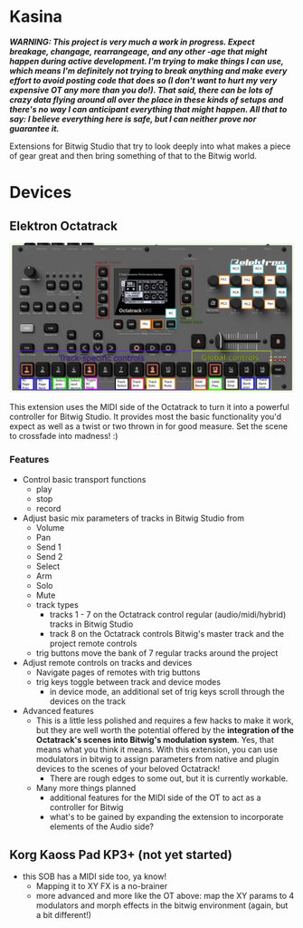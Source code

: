 # Kasina

***WARNING: This project is very much a work in progress. Expect breakage, changage, rearrangeage, and any other -age that might happen during active development. I'm trying to make things I can use, which means I'm definitely not trying to break anything and make every effort to avoid posting code that does so (I don't want to hurt my very expensive OT any more than you do!). That said, there can be lots of crazy data flying around all over the place in these kinds of setups and there's no way I can anticipant everything that might happen. All that to say: I believe everything here is safe, but I can neither prove nor guarantee it.*** 

Extensions for Bitwig Studio that try to look deeply into what makes a piece of gear great and then bring something of that to the Bitwig world.

# Devices

## Elektron Octatrack 

![Alt text](/images/ot-layout.png?raw=true "Octatrack Layout")

This extension uses the MIDI side of the Octatrack to turn it into a powerful controller for Bitwig Studio. It provides most the basic functionality you'd expect as well as a twist or two thrown in for good measure. Set the scene to crossfade into madness! :)


### Features
- Control basic transport functions
  - play
  - stop
  - record
- Adjust basic mix parameters of tracks in Bitwig Studio from 
  - Volume
  - Pan
  - Send 1 
  - Send 2
  - Select 
  - Arm
  - Solo
  - Mute
  - track types
    - tracks 1 - 7 on the Octatrack control regular (audio/midi/hybrid) tracks in Bitwig Studio
    - track 8 on the Octatrack controls Bitwig's master track and the project remote controls
  - trig buttons move the bank of 7 regular tracks around the project
- Adjust remote controls on tracks and devices
  - Navigate pages of remotes with trig buttons
  - trig keys toggle between track and device modes
    - in device mode, an additional set of trig keys scroll through the devices on the track
- Advanced features
  - This is a little less polished and requires a few hacks to make it work, but they are well worth the potential offered by the **integration of the Octatrack's scenes into Bitwig's modulation system**. Yes, that means what you think it means. With this extension, you can use modulators in bitwig to assign parameters from native and plugin devices to the scenes of your beloved Octatrack!
    - There are rough edges to some out, but it is currently workable. 
  - Many more things planned 
    - additional features for the MIDI side of the OT to act as a controller for Bitwig
    - what's to be gained by expanding the extension to incorporate elements of the Audio side?


## Korg Kaoss Pad KP3+ (not yet started)
- this SOB has a MIDI side too, ya know! 
  - Mapping it to XY FX is a no-brainer
  - more advanced and more like the OT above: map the XY params to 4 modulators and morph effects in the bitwig environment (again, but a bit different!)